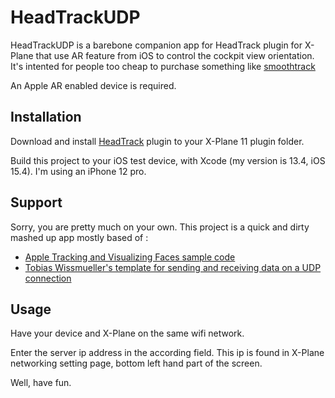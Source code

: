 # HeadTrackUDP

HeadTrackUDP is a barebone companion app for HeadTrack plugin for X-Plane that use AR feature from iOS to control the cockpit view orientation.
It's intented for people too cheap to purchase something like [smoothtrack](https://smoothtrack.app/)

An Apple AR enabled device is required.

## Installation

Download and install [HeadTrack](https://github.com/amyinorbit/headtrack/releases) plugin to your X-Plane 11 plugin folder.

Build this project to your iOS test device, with Xcode (my version is 13.4, iOS 15.4).
I'm using an iPhone 12 pro.

## Support

Sorry, you are pretty much on your own.
This project is a quick and dirty mashed up app mostly based of :
- [Apple Tracking and Visualizing Faces sample code](https://developer.apple.com/documentation/arkit/content_anchors/tracking_and_visualizing_faces)
- [Tobias Wissmueller's template for sending and receiving data on a UDP connection](https://gist.github.com/twissmueller/33247fdd9ca0bd68459a953e8e1dfe8e)

## Usage

Have your device and X-Plane on the same wifi network.

Enter the server ip address in the according field. This ip is found in X-Plane networking setting page, bottom left hand part of the screen.

Well, have fun.
